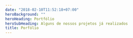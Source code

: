 ```yaml
---
date: "2018-02-10T11:52:18+07:00"
heroBackground: ""
heroHeading: Portfólio
heroSubHeading: Alguns de nossos projetos já realizados
title: Porfólio
---
```

